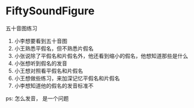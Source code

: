 # FiftySoundFigure
五十音图练习


1. 小李想要看到五十音图
2. 小王熟悉平假名，但不熟悉片假名
3. 小张说除了平假名和片假名外，他还看到缩小的假名，他想知道那些是什么
4. 小张想听到假名的发音
5. 小王想对照看平假名和片假名
6. 小王想做些练习，来加深记忆平假名和片假名
7. 小李想知道他的假名的发音标准不

ps: 怎么发音， 是一个问题